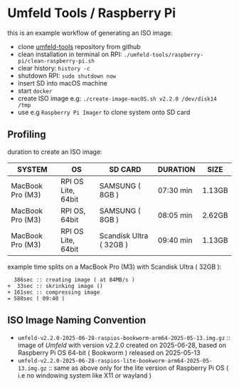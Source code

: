 # Umfeld Tools / Raspberry Pi

this is an example workflow of generating an ISO image:

- clone [umfeld-tools](https://github.com/dennisppaul/umfeld-tools) repository from github
- clean installation in terminal on RPI: `./umfeld-tools/raspberry-pi/clean-raspberry-pi.sh`
- clear history: `history -c`
- shutdown RPI: `sudo shutdown now`
- insert SD into macOS machine
- start `docker`
- create ISO image e.g: `./create-image-macOS.sh v2.2.0 /dev/disk14 /tmp`
- use e.g `Raspberry Pi Imager` to clone system onto SD card

## Profiling

duration to create an ISO image:

| SYSTEM           | OS                 | SD CARD                 | DURATION  | SIZE   |
| ---------------- | ------------------ | ----------------------- | --------- | ------ |
| MacBook Pro (M3) | RPI OS Lite, 64bit | SAMSUNG ( 8GB )         | 07:30 min | 1.13GB |
| MacBook Pro (M3) | RPI OS, 64bit      | SAMSUNG ( 8GB )         | 08:05 min | 2.62GB |
| MacBook Pro (M3) | RPI OS Lite, 64bit | Scandisk Ultra ( 32GB ) | 09:40 min | 1.13GB |

example time splits on a MacBook Pro (M3) with Scandisk Ultra ( 32GB ):

```
  386sec :: creating image ( at 84MB/s )
+  33sec :: skrinking image ()
+ 161sec :: compressing image
= 580sec ( 09:40 )
```

## ISO Image Naming Convention

- `umfeld-v2.2.0-2025-06-28-raspios-bookworm-arm64-2025-05-13.img.gz` :: image of *Umfeld* with version v2.2.0 created on 2025-06-28, based on Raspberry Pi OS 64-bit ( Bookworm ) released on 2025-05-13
- `umfeld-v2.2.0-2025-06-28-raspios-lite-bookworm-arm64-2025-05-13.img.gz` :: same as above only for the lite version of Raspberry Pi OS ( i.e no windowing system like X11 or wayland )
